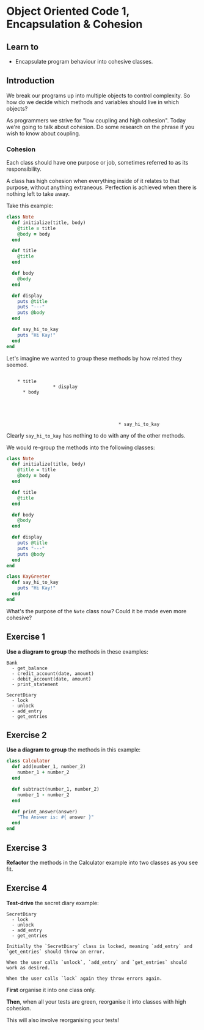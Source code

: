 Object Oriented Code 1, Encapsulation & Cohesion
================================================

## Learn to

* Encapsulate program behaviour into cohesive classes.

## Introduction

We break our programs up into multiple objects to control complexity. So how do we decide which methods and variables should live in which objects?

As programmers we strive for "low coupling and high cohesion". Today we're going to talk about cohesion. Do some research on the phrase if you wish to know about coupling.

### Cohesion

Each class should have one purpose or job, sometimes referred to as its responsibility.

A class has high cohesion when everything inside of it relates to that purpose, without anything extraneous. Perfection is achieved when there is nothing left to take away.

Take this example:

```ruby
class Note
  def initialize(title, body)
    @title = title
    @body = body
  end

  def title
    @title
  end

  def body
    @body
  end

  def display
    puts @title
    puts "---"
    puts @body
  end

  def say_hi_to_kay
    puts "Hi Kay!"
  end
end
```

Let's imagine we wanted to group these methods by how related they seemed.

```

    * title
                 * display
      * body





                                         * say_hi_to_kay
```

Clearly `say_hi_to_kay` has nothing to do with any of the other methods.

We would re-group the methods into the following classes:

```ruby
class Note
  def initialize(title, body)
    @title = title
    @body = body
  end

  def title
    @title
  end

  def body
    @body
  end

  def display
    puts @title
    puts "---"
    puts @body
  end
end

class KayGreeter
  def say_hi_to_kay
    puts "Hi Kay!"
  end
end
```

What's the purpose of the `Note` class now? Could it be made even more cohesive?

## Exercise 1

**Use a diagram to group** the methods in these examples:

```
Bank
  - get_balance
  - credit_account(date, amount)
  - debit_account(date, amount)
  - print_statement
```

```
SecretDiary
  - lock
  - unlock
  - add_entry
  - get_entries
```

## Exercise 2

**Use a diagram to group** the methods in this example:

```ruby
class Calculator
  def add(number_1, number_2)
    number_1 + number_2
  end

  def subtract(number_1, number_2)
    number_1 - number_2
  end

  def print_answer(answer)
    "The Answer is: #{ answer }"
  end
end
```

## Exercise 3

**Refactor** the methods in the Calculator example into two classes as you see fit.

## Exercise 4

**Test-drive** the secret diary example:

```
SecretDiary
  - lock
  - unlock
  - add_entry
  - get_entries

Initially the `SecretDiary` class is locked, meaning `add_entry` and `get_entries` should throw an error.

When the user calls `unlock`, `add_entry` and `get_entries` should work as desired.

When the user calls `lock` again they throw errors again.
```

**First** organise it into one class only.

**Then**, when all your tests are green, reorganise it into classes with high cohesion.

This will also involve reorganising your tests!
